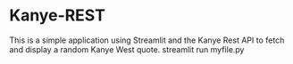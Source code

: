 # Kanye-REST

This is a simple application using Streamlit and the Kanye Rest API to fetch and display a random Kanye West quote.
streamlit run myfile.py